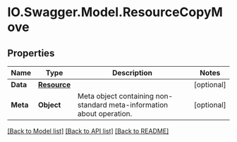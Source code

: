 # IO.Swagger.Model.ResourceCopyMove
## Properties

Name | Type | Description | Notes
------------ | ------------- | ------------- | -------------
**Data** | [**Resource**](Resource.md) |  | [optional] 
**Meta** | **Object** | Meta object containing non-standard meta-information about operation. | [optional] 

[[Back to Model list]](../README.md#documentation-for-models) [[Back to API list]](../README.md#documentation-for-api-endpoints) [[Back to README]](../README.md)

